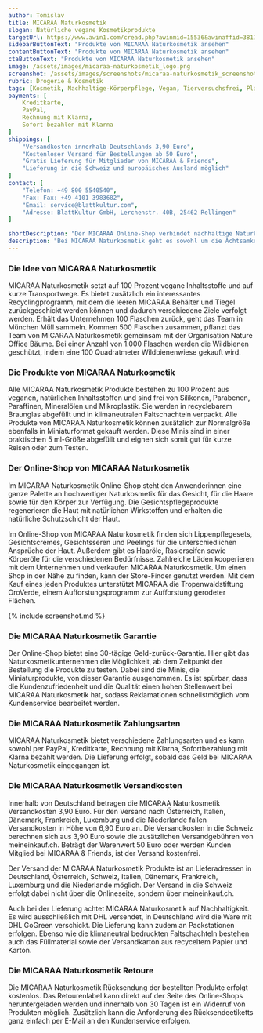 ```yaml
---
author: Tomislav
title: MICARAA Naturkosmetik
slogan: Natürliche vegane Kosmetikprodukte
targetUrl: https://www.awin1.com/cread.php?awinmid=15536&awinaffid=381745&ued=https%3A%2F%2Fwww.idealo.de%2Fpreisvergleich%2FMainSearchProductCategory.html%3Fq%3Dmicaraa
sidebarButtonText: "Produkte von MICARAA Naturkosmetik ansehen"
contentButtonText: "Produkte von MICARAA Naturkosmetik ansehen"
ctaButtonText: "Produkte von MICARAA Naturkosmetik ansehen"
image: /assets/images/micaraa-naturkosmetik_logo.png
screenshot: /assets/images/screenshots/micaraa-naturkosmetik_screenshot.jpg
rubric: Drogerie & Kosmetik
tags: [Kosmetik, Nachhaltige-Körperpflege, Vegan, Tierversuchsfrei, Plastikfrei, Beauty]
payments: [
    Kreditkarte,
    PayPal,
    Rechnung mit Klarna,
    Sofort bezahlen mit Klarna
]
shippings: [
    "Versandkosten innerhalb Deutschlands 3,90 Euro",
    "Kostenloser Versand für Bestellungen ab 50 Euro",
    "Gratis Lieferung für Mitglieder von MICARAA & Friends",
    "Lieferung in die Schweiz und europäisches Ausland möglich"
]
contact: [
    "Telefon: +49 800 5540540",
    "Fax: Fax: +49 4101 3983682",
    "Email: service@blattkultur.com",
    "Adresse: BlattKultur GmbH, Lerchenstr. 40B, 25462 Rellingen"
]

shortDescription: "Der MICARAA Online-Shop verbindet nachhaltige Naturkosmetik mit der Philosophie der Achtsamkeit. Die Unternehmerinnen setzen dabei auf Nachhaltigkeit, Transparenz und bieten Kosmetikprodukte an, die zum Entschleunigen anregt."
description: "Bei MICARAA Naturkosmetik geht es sowohl um die Achtsamkeit für den Körper, den Geist und die Seele als auch um die Achtsamkeit für die Natur und die Umwelt. Dies wird in den Produkten vereint, die grade im stressigen Alltag Ruhemomente und Wohlbefinden in der täglichen Pflegeroutine schaffen."
---
```


### Die Idee von MICARAA Naturkosmetik

MICARAA Naturkosmetik setzt auf 100 Prozent vegane Inhaltsstoffe und auf kurze Transportwege. Es bietet zusätzlich ein interessantes Recyclingprogramm, mit dem die leeren MICARAA Behälter und Tiegel zurückgeschickt werden können und dadurch verschiedene Ziele verfolgt werden. Erhält das Unternehmen 100 Flaschen zurück, geht das Team in München Müll sammeln. Kommen 500 Flaschen zusammen, pflanzt das Team von MICARAA Naturkosmetik gemeinsam mit der Organisation Nature Office Bäume. Bei einer Anzahl von 1.000 Flaschen werden die Wildbienen geschützt, indem eine 100 Quadratmeter Wildbienenwiese gekauft wird.

### Die Produkte von MICARAA Naturkosmetik

Alle MICARAA Naturkosmetik Produkte bestehen zu 100 Prozent aus veganen, natürlichen Inhaltsstoffen und sind frei von Silikonen, Parabenen, Paraffinen, Mineralölen und Mikroplastik. Sie werden in recyclebarem Braunglas abgefüllt und in klimaneutralen Faltschachteln verpackt. Alle Produkte von MICARAA Naturkosmetik können zusätzlich zur Normalgröße ebenfalls in Miniaturformat gekauft werden. Diese Minis sind in einer praktischen 5 ml-Größe abgefüllt und eignen sich somit gut für kurze Reisen oder zum Testen.

### Der Online-Shop von MICARAA Naturkosmetik

Im MICARAA Naturkosmetik Online-Shop steht den Anwenderinnen eine ganze Palette an hochwertiger Naturkosmetik für das Gesicht, für die Haare sowie für den Körper zur Verfügung. Die Gesichtspflegeprodukte regenerieren die Haut mit natürlichen Wirkstoffen und erhalten die natürliche Schutzschicht der Haut.

Im Online-Shop von MICARAA Naturkosmetik finden sich Lippenpflegesets, Gesichtscremes, Gesichtsseren und Peelings für die unterschiedlichen Ansprüche der Haut. Außerdem gibt es Haaröle, Rasierseifen sowie Körperöle für die verschiedenen Bedürfnisse. Zahlreiche Läden kooperieren mit dem Unternehmen und verkaufen MICARAA Naturkosmetik. Um einen Shop in der Nähe zu finden, kann der Store-Finder genutzt werden. Mit dem Kauf eines jeden Produktes unterstützt MICARAA die Tropenwaldstiftung OroVerde, einem Aufforstungsprogramm zur Aufforstung gerodeter Flächen.

{% include screenshot.md %}

### Die MICARAA Naturkosmetik Garantie

Der Online-Shop bietet eine 30-tägige Geld-zurück-Garantie. Hier gibt das Naturkosmetikunternehmen die Möglichkeit, ab dem Zeitpunkt der Bestellung die Produkte zu testen. Dabei sind die Minis, die Miniaturprodukte, von dieser Garantie ausgenommen. Es ist spürbar, dass die Kundenzufriedenheit und die Qualität einen hohen Stellenwert bei MICARAA Naturkosmetik hat, sodass Reklamationen schnellstmöglich vom Kundenservice bearbeitet werden.

### Die MICARAA Naturkosmetik Zahlungsarten

MICARAA Naturkosmetik bietet verschiedene Zahlungsarten und es kann sowohl per PayPal, Kreditkarte, Rechnung mit Klarna, Sofortbezahlung mit Klarna bezahlt werden. Die Lieferung erfolgt, sobald das Geld bei MICARAA Naturkosmetik eingegangen ist.

### Die MICARAA Naturkosmetik Versandkosten

Innerhalb von Deutschland betragen die MICARAA Naturkosmetik Versandkosten 3,90 Euro. Für den Versand nach Österreich, Italien, Dänemark, Frankreich, Luxemburg und die Niederlande fallen Versandkosten in Höhe von 6,90 Euro an. Die Versandkosten in die Schweiz berechnen sich aus 3,90 Euro sowie die zusätzlichen Versandgebühren von meineinkauf.ch. Beträgt der Warenwert 50 Euro oder werden Kunden Mitglied bei MICARAA & Friends, ist der Versand kostenfrei.

Der Versand der MICARAA Naturkosmetik Produkte ist an Lieferadressen in Deutschland, Österreich, Schweiz, Italien, Dänemark, Frankreich, Luxemburg und die Niederlande möglich. Der Versand in die Schweiz erfolgt dabei nicht über die Onlineseite, sondern über meineinkauf.ch.

Auch bei der Lieferung achtet MICARAA Naturkosmetik auf Nachhaltigkeit. Es wird ausschließlich mit DHL versendet, in Deutschland wird die Ware mit DHL GoGreen verschickt. Die Lieferung kann zudem an Packstationen erfolgen. Ebenso wie die klimaneutral bedruckten Faltschachteln bestehen auch das Füllmaterial sowie der Versandkarton aus recyceltem Papier und Karton.

### Die MICARAA Naturkosmetik Retoure

Die MICARAA Naturkosmetik Rücksendung der bestellten Produkte erfolgt kostenlos. Das Retourenlabel kann direkt auf der Seite des Online-Shops heruntergeladen werden und innerhalb von 30 Tagen ist ein Widerruf von Produkten möglich. Zusätzlich kann die Anforderung des Rücksendeetiketts ganz einfach per E-Mail an den Kundenservice erfolgen.

